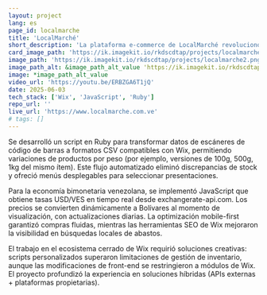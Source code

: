 ```yaml
---
layout: project
lang: es
page_id: localmarche
title: 'LocalMarché'
short_description: 'La plataforma e-commerce de LocalMarché revolucionó la precisión de inventario mediante Wix Stores.'
card_image_path: 'https://ik.imagekit.io/rkdscdtap/projects/localmarche1.png?updatedAt=1748971540642'
image_path: 'https://ik.imagekit.io/rkdscdtap/projects/localmarche2.png?updatedAt=1748970262975'
image_path_alt: &image_path_alt_value 'https://ik.imagekit.io/rkdscdtap/projects/localmarche3.png?updatedAt=1748970491579'
image: *image_path_alt_value
video_url: 'https://youtu.be/ERBZGA6T1jQ'
date: 2025-06-03
tech_stack: ['Wix', 'JavaScript', 'Ruby']
repo_url: ''
live_url: 'https://www.localmarche.com.ve'
# tags: []
---
```


Se desarrolló un script en Ruby para transformar datos de escáneres de código de barras a formatos CSV compatibles con Wix, permitiendo variaciones de productos por peso (por ejemplo, versiones de 100g, 500g, 1kg del mismo ítem). Este flujo automatizado eliminó discrepancias de stock y ofreció menús desplegables para seleccionar presentaciones.

Para la economía bimonetaria venezolana, se implementó JavaScript que obtiene tasas USD/VES en tiempo real desde exchangerate-api.com. Los precios se convierten dinámicamente a Bolívares al momento de visualización, con actualizaciones diarias. La optimización mobile-first garantizó compras fluidas, mientras las herramientas SEO de Wix mejoraron la visibilidad en búsquedas locales de abastos.

El trabajo en el ecosistema cerrado de Wix requirió soluciones creativas: scripts personalizados superaron limitaciones de gestión de inventario, aunque las modificaciones de front-end se restringieron a módulos de Wix. El proyecto profundizó la experiencia en soluciones híbridas (APIs externas + plataformas propietarias).
